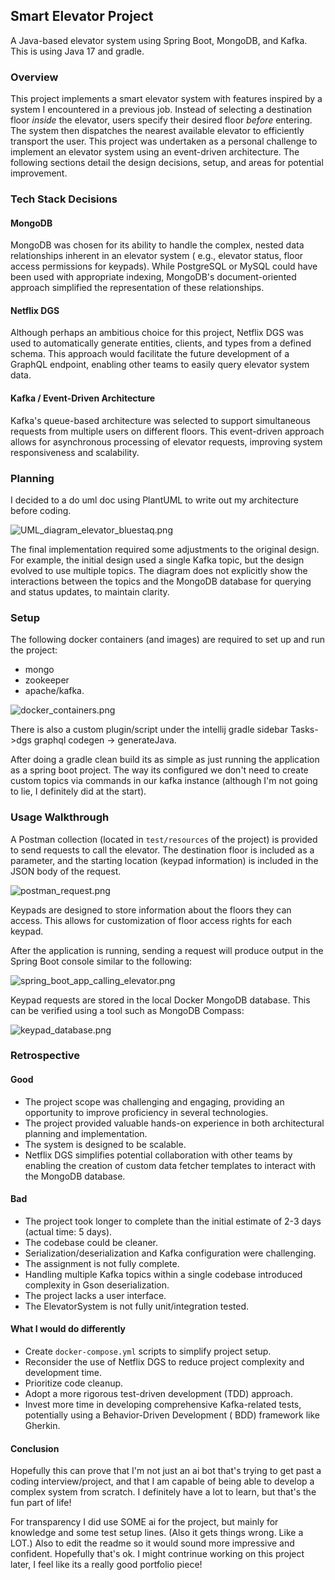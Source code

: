 ## Smart Elevator Project

A Java-based elevator system using Spring Boot, MongoDB, and Kafka. This is using Java 17 and gradle.

### Overview

This project implements a smart elevator system with features inspired by a system I encountered in a previous job.
Instead of selecting a destination floor *inside* the elevator, users specify their desired floor *before* entering. The
system then dispatches the nearest available elevator to efficiently transport the user. This project was undertaken as
a personal challenge to implement an elevator system using an event-driven architecture. The following sections detail
the design decisions, setup, and areas for potential improvement.

### Tech Stack Decisions

#### MongoDB

MongoDB was chosen for its ability to handle the complex, nested data relationships inherent in an elevator system (
e.g., elevator status, floor access permissions for keypads). While PostgreSQL or MySQL could have been used with
appropriate indexing, MongoDB's document-oriented approach simplified the representation of these relationships.

#### Netflix DGS

Although perhaps an ambitious choice for this project, Netflix DGS was used to automatically generate entities, clients,
and types from a defined schema. This approach would facilitate the future development of a GraphQL endpoint, enabling
other teams to easily query elevator system data.

#### Kafka / Event-Driven Architecture

Kafka's queue-based architecture was selected to support simultaneous requests from multiple users on different floors.
This event-driven approach allows for asynchronous processing of elevator requests, improving system responsiveness and
scalability.

### Planning

I decided to a do uml doc using PlantUML to write out my architecture before coding.

![UML_diagram_elevator_bluestaq.png](src/images/UML_diagram_elevator_bluestaq.png)

The final implementation required some adjustments to the original design. For example, the initial design used a single
Kafka topic, but the design evolved to use multiple topics. The diagram does not explicitly show the interactions
between the topics and the MongoDB database for querying and status updates, to maintain clarity.

### Setup

The following docker containers (and images) are required to set up and run the project:

* mongo
* zookeeper
* apache/kafka.

![docker_containers.png](src/images/docker_containers.png)

There is also a custom plugin/script under the intellij gradle sidebar Tasks->dgs graphql codegen -> generateJava.

After doing a gradle clean build its as simple as just running the application as a spring boot project. The way its
configured we don't need to create custom topics via commands in our kafka instance (although I'm not going to lie, I
definitely did at the start).

### Usage Walkthrough

A Postman collection (located in `test/resources` of the project) is provided to send requests to call the elevator. The
destination floor is included as a parameter, and the starting location (keypad information) is included in the JSON
body of the request.

![postman_request.png](src/images/postman_request.png)

Keypads are designed to store information about the floors they can access. This allows for customization of floor
access rights for each keypad.

After the application is running, sending a request will produce output in the Spring Boot console similar to the
following:

![spring_boot_app_calling_elevator.png](src/images/spring_boot_app_calling_elevator.png)

Keypad requests are stored in the local Docker MongoDB database. This can be verified using a tool such as MongoDB
Compass:

![keypad_database.png](src/images/keypad_database.png)

### Retrospective

#### Good

* The project scope was challenging and engaging, providing an opportunity to improve proficiency in several
  technologies.
* The project provided valuable hands-on experience in both architectural planning and implementation.
* The system is designed to be scalable.
* Netflix DGS simplifies potential collaboration with other teams by enabling the creation of custom data fetcher
  templates to interact with the MongoDB database.

#### Bad

* The project took longer to complete than the initial estimate of 2-3 days (actual time: 5 days).
* The codebase could be cleaner.
* Serialization/deserialization and Kafka configuration were challenging.
* The assignment is not fully complete.
* Handling multiple Kafka topics within a single codebase introduced complexity in Gson deserialization.
* The project lacks a user interface.
* The ElevatorSystem is not fully unit/integration tested.

#### What I would do differently

* Create `docker-compose.yml` scripts to simplify project setup.
* Reconsider the use of Netflix DGS to reduce project complexity and development time.
* Prioritize code cleanup.
* Adopt a more rigorous test-driven development (TDD) approach.
* Invest more time in developing comprehensive Kafka-related tests, potentially using a Behavior-Driven Development (
  BDD) framework like Gherkin.

#### Conclusion

Hopefully this can prove that I'm not just an ai bot that's trying to get past a coding interview/project, and that I am
capable of being able to develop a complex system from scratch. I definitely have a lot to learn, but that's the fun
part of life!

For
transparency I did use SOME ai for the project, but mainly for knowledge and some test setup lines.  (Also it gets
things wrong. Like a LOT.)  Also to edit the readme so it would sound more impressive and confident. Hopefully that's
ok. I might contrinue working on this project later, I feel like its a really good portfolio piece!
